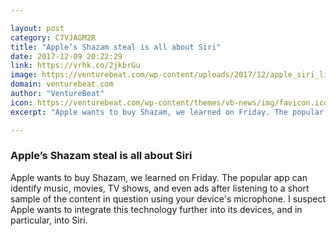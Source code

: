 ```yaml
---

layout: post
category: C7VJAGM2R
title: "Apple’s Shazam steal is all about Siri"
date: 2017-12-09 20:22:29
link: https://vrhk.co/2jkbrGu
image: https://venturebeat.com/wp-content/uploads/2017/12/apple_siri_listen.png?fit=780%2C390&strip=all
domain: venturebeat.com
author: "VentureBeat"
icon: https://venturebeat.com/wp-content/themes/vb-news/img/favicon.ico
excerpt: "Apple wants to buy Shazam, we learned on Friday. The popular app can identify music, movies, TV shows, and even ads after listening to a short sample of the content in question using your device's microphone. I suspect Apple wants to integrate this technology further into its devices, and in particular, into Siri."

---
```


### Apple’s Shazam steal is all about Siri

Apple wants to buy Shazam, we learned on Friday. The popular app can identify music, movies, TV shows, and even ads after listening to a short sample of the content in question using your device's microphone. I suspect Apple wants to integrate this technology further into its devices, and in particular, into Siri.
